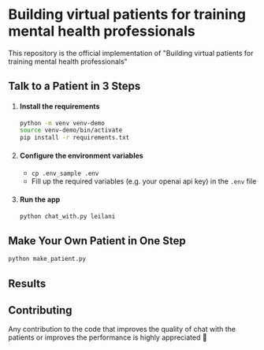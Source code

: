 # Building virtual patients for training mental health professionals

This repository is the official implementation of "Building virtual patients for training mental health professionals"

## Talk to a Patient in 3 Steps

1. #### Install the requirements
    ```bash
    python -m venv venv-demo
    source venv-demo/bin/activate
    pip install -r requirements.txt
    ```

2. #### Configure the environment variables
    - `cp .env_sample .env`
    - Fill up the required variables (e.g. your openai api key) in the `.env` file
3. #### Run the app
    ```bash
    python chat_with.py leilani
    ```

## Make Your Own Patient in One Step
```bash
python make_patient.py
```

## Results

## Contributing
Any contribution to the code that improves the quality of chat with the patients or improves the performance is highly appreciated 🙏